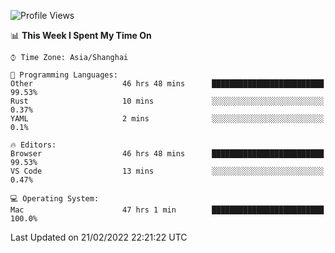 <!--START_SECTION:waka-->
![Profile Views](http://img.shields.io/badge/Profile%20Views-9-blue)

📊 **This Week I Spent My Time On** 

```text
⌚︎ Time Zone: Asia/Shanghai

💬 Programming Languages: 
Other                    46 hrs 48 mins      █████████████████████████   99.53% 
Rust                     10 mins             ░░░░░░░░░░░░░░░░░░░░░░░░░   0.37% 
YAML                     2 mins              ░░░░░░░░░░░░░░░░░░░░░░░░░   0.1%

🔥 Editors: 
Browser                  46 hrs 48 mins      █████████████████████████   99.53% 
VS Code                  13 mins             ░░░░░░░░░░░░░░░░░░░░░░░░░   0.47%

💻 Operating System: 
Mac                      47 hrs 1 min        █████████████████████████   100.0%

```


 Last Updated on 21/02/2022 22:21:22 UTC
<!--END_SECTION:waka-->